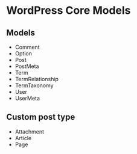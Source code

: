 # WordPress Core Models

## Models

- Comment
- Option
- Post
- PostMeta
- Term
- TermRelationship
- TermTaxonomy
- User
- UserMeta

## Custom post type 

- Attachment
- Article
- Page